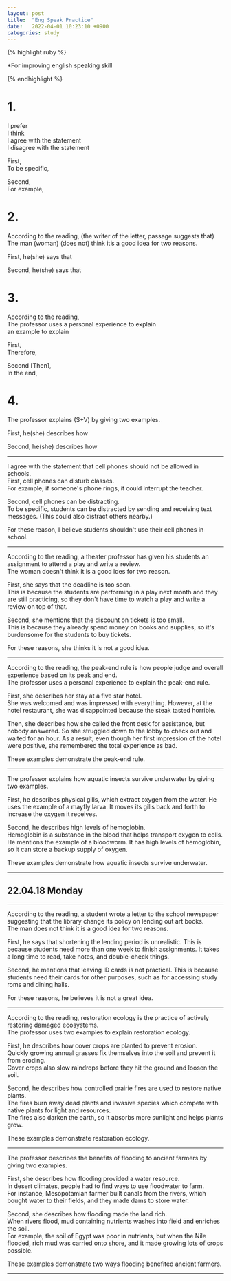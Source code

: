 ```yaml
---
layout: post
title:  "Eng Speak Practice"
date:   2022-04-01 10:23:10 +0900
categories: study
---
```


{% highlight ruby %}

*For improving english speaking skill  

{% endhighlight %}

# 1.

I prefer  
I think   
I agree with the statement   
I disagree with the statement  

First,   
To be specific,  

Second,  
For example,   

# 2.

According to the reading, (the writer of the letter, passage suggests that)  
The man (woman) (does not) think it’s a good idea for two reasons.  

First, he(she) says that  

Second, he(she) says that   

# 3.

According to the reading,   
The professor uses a personal experience to explain  
an example to explain   

First,  
Therefore,  

Second [Then],   
In the end,   

# 4.

The professor explains (S+V) by giving two examples.   

First, he(she) describes how  

Second, he(she) describes how  

-------------------------------------------------

I agree with the statement that cell phones should not be allowed in schools.   
First, cell phones can disturb classes.   
For example, if someone's phone rings, it could interrupt the teacher.  

Second, cell phones can be distracting.   
To be specific, students can be distracted by sending and receiving text messages. (This could also distract others nearby.)   

For these reason, I believe students shouldn't use their cell phones in school.  

-------------------------------------------------

According to the reading, a theater professor has given his students an assignment to attend a play and write a review.   
The woman doesn't think it is a good ides for two reason.   

First, she says that the deadline is too soon.   
This is because the students are performing in a play next month and they are still practicing, so they don't have time to watch a play and write a review on top of that.  

Second, she mentions that the discount on tickets is too small.   
This is because they already spend money on books and supplies, so it's burdensome for the students to buy tickets.   

For these reasons, she thinks it is not a good idea.   

-------------------------------------------------

According to the reading, the peak-end rule is how people judge and overall experience based on its peak and end.   
The professor uses a personal experience to explain the peak-end rule.  

First, she describes her stay at a five star hotel.   
She was welcomed and was impressed with everything. However, at the hotel restaurant, she was disappointed because the steak tasted horrible.  

Then, she describes how she called the front desk for assistance, but nobody answered. So she struggled down to the lobby to check out and waited for an hour. As a result, even though her first impression of the hotel were positive, she remembered the total experience as bad.   

These examples demonstrate the peak-end rule.   

-------------------------------------------------

The professor explains how aquatic insects survive underwater by giving two examples.  

First, he describes physical gills, which extract oxygen from the water. He uses the example of a mayfly larva. It moves its gills back and forth to increase the oxygen it receives.   

Second, he describes high levels of hemoglobin.  
Hemoglobin is a substance in the blood that helps transport  oxygen to cells. He mentions the example of a bloodworm. It has high levels of hemoglobin, so it can store a backup supply of oxygen.  

These examples demonstrate how aquatic insects survive underwater.  


-------------------------------------------------  
22.04.18 Monday  
-------------------------------------------------  


-------------------------------------------------  

According to the reading, a student wrote a letter to the school newspaper suggesting that the library change its policy on lending out art books.   
The man does not think it is a good idea for two reasons.   


First, he says that shortening the lending period is unrealistic. This is because students need more than one week to finish assignments. It takes a long time to read, take notes, and double-check things.   


Second, he mentions that leaving ID cards is not practical. This is because students need their cards for other purposes, such as for accessing study roms and dining halls.   


For these reasons, he believes it is not a great idea.  


-------------------------------------------------  


According to the reading, restoration ecology is the practice of actively restoring damaged ecosystems.  
The professor uses two examples to explain restoration ecology.  


First, he describes how cover crops are planted to prevent erosion.  
Quickly growing annual grasses fix themselves into the soil and prevent it from eroding.  
Cover crops also slow raindrops before they hit the ground and loosen the soil.  


Second, he describes how controlled prairie fires are used to restore native plants.  
The fires burn away dead plants and invasive species which compete with native plants for light and resources.  
The fires also darken the earth, so it absorbs more sunlight and helps plants grow.  


These examples demonstrate restoration ecology.  



-------------------------------------------------   


The professor describes the benefits of flooding to ancient farmers by giving two examples.  


First, she describes how flooding provided a water resource.  
In desert climates, people had to find ways to use floodwater to farm.  
For instance, Mesopotamian farmer built canals from the rivers, which bought water to their fields, and they made dams to store water.  


Second, she describes how flooding made the land rich.  
When rivers flood, mud containing nutrients washes into field and enriches the soil.  
For example, the soil of Egypt was poor in nutrients, but when the Nile flooded, rich mud was carried onto shore, and it made growing lots of crops possible.  


These examples demonstrate two ways flooding benefited ancient farmers.  


-------------------------------------------------    


